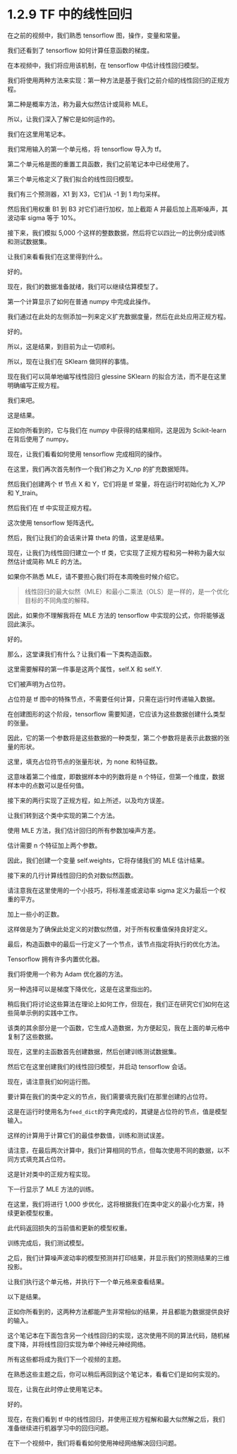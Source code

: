 # 1.2.9 TF 中的线性回归

在之前的视频中，我们熟悉 tensorflow 图，操作，变量和常量。

我们还看到了 tensorflow 如何计算任意函数的梯度。

在本视频中，我们将应用该机制，在 tensorflow 中估计线性回归模型。

我们将使用两种方法来实现：第一种方法是基于我们之前介绍的线性回归的正规方程。

第二种是概率方法，称为最大似然估计或简称 MLE。

所以，让我们深入了解它是如何运作的。

我们在这里用笔记本。

我们常用输入的第一个单元格，将 tensorflow 导入为 tf。

第二个单元格是图的重置工具函数，我们之前笔记本中已经使用了。

第三个单元格定义了我们拟合的线性回归模型。

我们有三个预测器，X1 到 X3，它们从 -1 到 1 均匀采样。

然后我们用权重 B1 到 B3 对它们进行加权，加上截距 A 并最后加上高斯噪声，其波动率 sigma 等于 10%。

接下来，我们模拟 5,000 个这样的整数数据，然后将它以四比一的比例分成训练和测试数据集。

让我们来看看我们在这里得到什么。

好的。

现在，我们的数据准备就绪，我们可以继续估算模型了。

第一个计算显示了如何在普通 numpy 中完成此操作。

我们通过在此处的左侧添加一列来定义扩充数据度量，然后在此处应用正规方程。

好的。

所以，这是结果，到目前为止一切顺利。

所以，现在让我们在 SKlearn 做同样的事情。

现在我们可以简单地编写线性回归 glessine SKlearn 的拟合方法，而不是在这里明确编写正规方程。

我们来吧。

这是结果。

正如你所看到的，它与我们在 numpy 中获得的结果相同，这是因为 Scikit-learn 在背后使用了 numpy。

现在，让我们看看如何使用 tensorflow 完成相同的操作。

在这里，我们再次首先制作一个我们称之为 X_np 的扩充数据矩阵。

然后我们创建两个 tf 节点 X 和 Y，它们将是 tf 常量，将在运行时初始化为 X_7P 和 Y_train。

然后我们在 tf 中实现正规方程。

这次使用 tensorflow 矩阵迭代。

然后，我们让我们的会话来计算 theta 的值，这里是结果。

现在，让我们为线性回归建立一个 tf 类，它实现了正规方程和另一种称为最大似然估计或简称 MLE 的方法。

如果你不熟悉 MLE，请不要担心我们将在本周晚些时候介绍它。

> 线性回归的最大似然（MLE）和最小二乘法（OLS）是一样的，是一个优化目标的不同角度的解释。

因此，如果你不理解我将在 MLE 方法的 tensorflow 中实现的公式，你将能够返回此演示。

好的。

那么，这堂课我们有什么？让我们看一下类构造函数。

这里需要解释的第一件事是这两个属性，self.X 和 self.Y.

它们被声明为占位符。

占位符是 tf 图中的特殊节点，不需要任何计算，只需在运行时传递输入数据。

在创建图形的这个阶段，tensorflow 需要知道，它应该为这些数据创建什么类型的张量。

因此，它的第一个参数将是这些数据的一种类型，第二个参数将是表示此数据的张量的形状。

这里，填充占位符节点的张量形状，为 none 和特征数。

这意味着第二个维度，即数据样本中的列数将是 n 个特征，但第一个维度，数据样本中的点数可以是任何值。

接下来的两行实现了正规方程，如上所述，以及均方误差。

让我们转到这个类中实现的第二个方法。

使用 MLE 方法，我们估计回归的所有参数加噪声方差。

估计需要 n 个特征加上两个参数。

因此，我们创建一个变量 self.weights，它将存储我们的 MLE 估计结果。

接下来的几行计算线性回归的负对数似然函数。

请注意我在这里使用的一个小技巧，将标准差或波动率 sigma 定义为最后一个权重的平方。

加上一些小的正数。

这样做是为了确保此处定义的对数似然值，对于所有权重值保持良好定义。

最后，构造函数中的最后一行定义了一个节点，该节点指定将执行的优化方法。

Tensorflow 拥有许多内置优化器。

我们将使用一个称为 Adam 优化器的方法。

另一种选择可以是梯度下降优化，这是在这里指出的。

稍后我们将讨论这些算法在理论上如何工作，但现在，我们正在研究它们如何在这些简单示例的实践中工作。

该类的其余部分是一个函数，它生成人造数据，为方便起见，我在上面的单元格中复制了这些数据。

现在，这里的主函数首先创建数据，然后创建训练测试数据集。

然后它在这里创建我们的线性回归模型，并启动 tensorflow 会话。

现在，请注意我们如何运行图。

要计算在我们的类中定义的节点，我们需要填充我们在那里创建的占位符。

这是在运行时使用名为`feed_dict`的字典完成的，其键是占位符的节点，值是模型输入。

这样的计算用于计算它们的最佳参数值，训练和测试误差。

请注意，在最后两次计算中，我们计算相同的节点，但每次使用不同的数据，以不同方式填充其占位符。

这是针对类中的正规方程实现。

下一行显示了 MLE 方法的训练。

在这里，我们将进行 1,000 步优化，这将根据我们在类中定义的最小化方案，持续更新模型权重。

此代码返回损失的当前值和更新的模型权重。

训练完成后，我们测试模型。

之后，我们计算噪声波动率的模型预测并打印结果，并显示我们的预测结果的三维投影。

让我们执行这个单元格，并执行下一个单元格来查看结果。

以下是结果。

正如你所看到的，这两种方法都能产生非常相似的结果，并且都能为数据提供良好的输入。

这个笔记本在下面包含另一个线性回归的实现，这次使用不同的算法代码，随机梯度下降，并将线性回归实现为单个神经元神经网络。

所有这些都将成为我们下一个视频的主题。

在熟悉这些主题之后，你可以稍后再回到这个笔记本，看看它们是如何实现的。

现在，让我在此时停止使用笔记本。

好的。

现在，在我们看到 tf 中的线性回归，并使用正规方程解和最大似然解之后，我们准备继续进行机器学习中的回归问题。

在下一个视频中，我们将看看如何使用神经网络解决回归问题。
